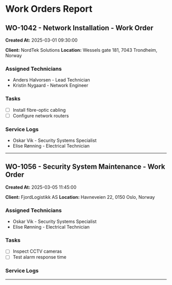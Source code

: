 # Work Orders Report

## WO-1042 - Network Installation - Work Order
**Created At:** 2025-03-01 09:30:00

**Client:** NordTek Solutions
**Location:** Wessels gate 181, 7043 Trondheim, Norway

### Assigned Technicians
- Anders Halvorsen - Lead Technician
- Kristin Nygaard - Network Engineer

### Tasks
- [ ] Install fibre-optic cabling
- [ ] Configure network routers

### Service Logs
- Oskar Vik - Security Systems Specialist
- Elise Rønning - Electrical Technician

---
## WO-1056 - Security System Maintenance - Work Order
**Created At:** 2025-03-05 11:45:00

**Client:** FjordLogistikk AS
**Location:** Havneveien 22, 0150 Oslo, Norway

### Assigned Technicians
- Oskar Vik - Security Systems Specialist
- Elise Rønning - Electrical Technician

### Tasks
- [ ] Inspect CCTV cameras
- [ ] Test alarm response time

### Service Logs

---
